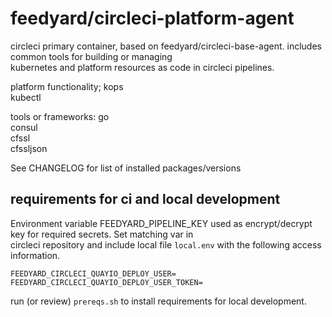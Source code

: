 
# feedyard/circleci-platform-agent

circleci primary container, based on feedyard/circleci-base-agent. includes common tools for building or managing     
kubernetes and platform resources as code in circleci pipelines.  

platform functionality;
kops  
kubectl  


tools or frameworks:
go  
consul  
cfssl  
cfssljson  

See CHANGELOG for list of installed packages/versions  

## requirements for ci and local development

Environment variable FEEDYARD_PIPELINE_KEY used as encrypt/decrypt key for required secrets. Set matching var in  
circleci repository and include local file `local.env` with the following access information.  

```$xslt
FEEDYARD_CIRCLECI_QUAYIO_DEPLOY_USER=
FEEDYARD_CIRCLECI_QUAYIO_DEPLOY_USER_TOKEN=
```

run (or review) `prereqs.sh` to install requirements for local development.  
